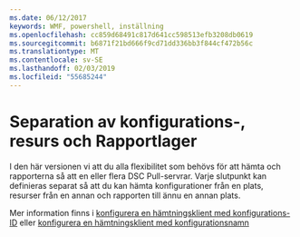 ```yaml
---
ms.date: 06/12/2017
keywords: WMF, powershell, inställning
ms.openlocfilehash: cc859d68491c817d641cc598513efb3208db0619
ms.sourcegitcommit: b6871f21bd666f9cd71dd336bb3f844cf472b56c
ms.translationtype: MT
ms.contentlocale: sv-SE
ms.lasthandoff: 02/03/2019
ms.locfileid: "55685244"
---
```

# <a name="separation-of-configuration-resource-and-report-repositories"></a>Separation av konfigurations-, resurs och Rapportlager

I den här versionen vi att du alla flexibilitet som behövs för att hämta och rapporterna så att en eller flera DSC Pull-servrar. Varje slutpunkt kan definieras separat så att du kan hämta konfigurationer från en plats, resurser från en annan och rapporten till ännu en annan plats.

Mer information finns i [konfigurera en hämtningsklient med konfigurations-ID](https://msdn.microsoft.com/powershell/dsc/pullclientconfigid) eller [konfigurera en hämtningsklient med konfigurationsnamn](https://msdn.microsoft.com/powershell/dsc/pullclientconfignames)
